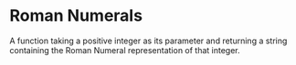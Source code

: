 # Roman Numerals

A function taking a positive integer as its parameter and returning a string containing the Roman Numeral representation of that integer.
